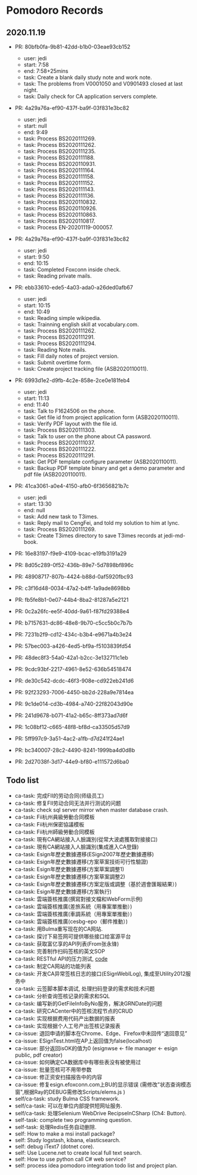 # Pomodoro Records

## 2020.11.19

* PR: 80bfb0fa-9b81-42dd-b1b0-03eae93cb152
  * user: jedi
  * start: 7:58
  * end: 7:58+25mins
  * task: Create a blank daily study note and work note.
  * task: The problems from V0001050 and V0901493 closed at last night.
  * task: Daily check for CA application servers complete.

* PR: 4a29a76a-ef90-437f-ba9f-03f831e3bc82
  * user: jedi
  * start: null
  * end: 9:49
  * task: Process BS2020111269.
  * task: Process BS2020111262.
  * task: Process BS2020111235.
  * task: Process BS2020111188.
  * task: Process BS2020110931.
  * task: Process BS2020111164.
  * task: Process BS2020111158.
  * task: Process BS2020111152.
  * task: Process BS2020111143.
  * task: Process BS2020111136.
  * task: Process BS2020110832.
  * task: Process BS2020110926.
  * task: Process BS2020110863.
  * task: Process BS2020110817.
  * task: Process EN-20201119-000057.

* PR: 4a29a76a-ef90-437f-ba9f-03f831e3bc82
  * user: jedi
  * start: 9:50
  * end: 10:15
  * task: Completed Foxconn inside check.
  * task: Reading private mails.

* PR: ebb33610-ede5-4a03-ada0-a26ded0afb67
  * user: jedi
  * start: 10:15
  * end: 10:49
  * task: Reading simple wikipedia.
  * task: Trainning english skill at vocabulary.com.
  * task: Process BS2020111262.
  * task: Process BS2020111291.
  * task: Process BS2020111294.
  * task: Reading Note mails.
  * task: Fill daily notes of project version.
  * task: Submit overtime form.
  * task: Create project tracking file (ASB2020110011).

* PR: 6993d1e2-d9fb-4c2e-858e-2ce0e181feb4
  * user: jedi
  * start: 11:13
  * end: 11:40
  * task: Talk to F1624506 on the phone.
  * task: Get file id from project application form (ASB2020110011).
  * task: Verify PDF layout with the file id.
  * task: Process BS2020111303.
  * task: Talk to user on the phone about CA password.
  * task: Process BS2020111037.
  * task: Process BS2020111222.
  * task: Process BS2020111291.
  * task: Get PDF template configure parameter (ASB2020110011).
  * task: Backup PDF template binary and get a demo parameter and pdf file (ASB2020110011).

* PR: 41ca3061-a0e4-4150-afb0-6f3656821b7c
  * user: jedi
  * start: 13:30
  * end: null
  * task: Add new task to T3imes.
  * task: Reply mail to CengFei, and told my solution to him at lync.
  * task: Process BS2020111269.
  * task: Create T3imes directory to save T3imes records at jedi-md-book.

* PR: 16e83197-f9e9-4109-bcac-e19fb3191a29
* PR: 8d05c289-0f52-436b-89e7-5d7898bf896c
* PR: 48908717-807b-4424-b88d-0af5920fbc93
* PR: c3f16d48-0034-47a2-b4ff-1a9ade8698bb
* PR: fb5fe8b1-0e07-44b4-8ba2-81287a5e2121
* PR: 0c2a26fc-ee5f-40dd-9a61-f87fd29388e4
* PR: b7157631-dc86-48e8-9b70-c5cc5b0c7b7b
* PR: 7231b2f9-cd12-434c-b3b4-e9671a4b3e24
* PR: 57bec003-a426-4ed5-bf9a-f5103839fd54
* PR: 48dec8f3-54a0-42a1-b2cc-3e132711c1eb
* PR: 9cdc93bf-2217-4961-8e52-636b54518474
* PR: de30c542-dcdc-46f3-908e-cd922eb241d6
* PR: 92f23293-7006-4450-bb2d-228a9e7814ea
* PR: 9c1de014-cd3b-4984-a740-22f82043d90e
* PR: 241d9678-b071-41a2-b65c-8ff373ad7d6f
* PR: 1c08bf12-c665-48f8-bf8d-ca33505d57d9
* PR: 5ff997c9-3a51-4ac2-a1fb-d7d241f24ae1
* PR: bc340007-28c2-4490-8241-1999ba4d0d8b
* PR: 2d27038f-3d17-44e9-bf80-e111572d6ba0

## Todo list

* ca-task: 完成FII的劳动合同(师级员工)
* ca-task: 修复FII劳动合同无法并行测试的问题
* ca-task: check sql server mirror when master database crash.
* ca-task: Fii杭州員級勞動合同模板
* ca-task: Fii杭州保密協議模板
* ca-task: Fii杭州師級勞動合同模板
* ca-task: 現有CA網站接入人臉識別(從常大波處獲取對接接口)
* ca-task: 現有CA網站接入人臉識別(集成進入CA登錄)
* ca-task: Esign年歷史數據遷移(ESign2007年歷史數據遷移)
* ca-task: Esign年歷史數據遷移(方案草案技術可行性驗證)
* ca-task: Esign年歷史數據遷移(方案草案調整1)
* ca-task: Esign年歷史數據遷移(方案草案調整2)
* ca-task: Esign年歷史數據遷移(方案定版或調整（基於週會匯報結果）)
* ca-task: Esign年歷史數據遷移(方案執行)
* ca-task: 雲端簽核推廣(撰寫對接文檔和WebForm示例)
* ca-task: 雲端簽核推廣(差旅系統（用專案單推動）)
* ca-task: 雲端簽核推廣(車調系統（用專案單推動）)
* ca-task: 雲端簽核推廣(cesbg-epo（郵件推動）)
* ca-task: 用Bulma重写现在的CA网站.
* ca-task: 探讨下易签网可提供哪些接口给富源平台
* ca-task: 获取富亿享的API列表(From张永锋)
* ca-task: 完善制作扫码签核的英文SOP
* ca-task: RESTful API的压力测试, [code](https://10.134.158.173/svn/esign/eSignCloud/eSignxPrototype)
* ca-task: 制定CA网站的功能列表
* ca-task: 开发CA异常签核日志的接口(ESignWebILog), 集成至Utility2012服务中
* ca-task: 云签脚本脚本调试, 处理扫码登录的需求和技术问题
* ca-task: 分析查询签核记录的需求和SQL
* ca-task: 编写新的GetFileInfoByNo服务，解决GRNDate的问题
* ca-task: 研究CACenter中的签核流程节点的CRUD
* ca-task: 实现根据费用代码产出数据的报表
* ca-task: 实现根据个人工号产出签核记录报表
* ca-issue: 退回申请的脚本在Chrome、Edge、Firefox中未回传“退回意见”
* ca-issue: ESignTest.html在AP上返回值为false(localhost)
* ca-issue: 部分返回isOK的值为0 (esignwse <- file manager <- esign public, pdf creator)
* ca-issue: 如何确定CA数据库中有哪些表没有被使用过
* ca-issue: 批量签核可不用带参数
* ca-issue: 修正资安扫描报告中的内容
* ca-issue: 修复esign.efoxconn.com上BU的显示错误 (需修改"状态查询模态窗",根据Ray的DEBUG需修改Scripts/elems.js )
* self/ca-task: study Bulma CSS framework.
* self/ca-task: 可以在单位内部提供短网址服务.
* self/ca-task: 处理Selenium WebDrive RecipseInCSharp (Ch4: Button).
* self-task: complete two programming question.
* self-task: 处理Redis任务自动删除.
* self: How to make a msi install package?
* self: Study logstash, kibana, elasticsearch.
* self: debug iText7 (dotnet core).
* self: Use Lucene.net to create local full text search.
* self: How to use python call C# web service?
* self: process idea pomodoro integration todo list and project plan.
